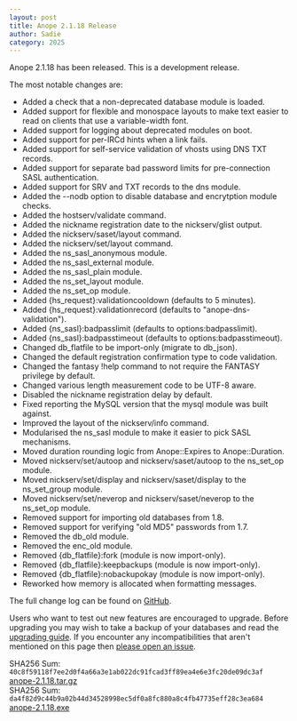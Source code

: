 ```yaml
---
layout: post
title: Anope 2.1.18 Release
author: Sadie
category: 2025
---
```


Anope 2.1.18 has been released. This is a development release.

The most notable changes are:

* Added a check that a non-deprecated database module is loaded.
* Added support for flexible and monospace layouts to make text easier to read on clients that use a variable-width font.
* Added support for logging about deprecated modules on boot.
* Added support for per-IRCd hints when a link fails.
* Added support for self-service validation of vhosts using DNS TXT records.
* Added support for separate bad password limits for pre-connection SASL authentication.
* Added support for SRV and TXT records to the dns module.
* Added the --nodb option to disable database and encrytption module checks.
* Added the hostserv/validate command.
* Added the nickname registration date to the nickserv/glist output.
* Added the nickserv/saset/layout command.
* Added the nickserv/set/layout command.
* Added the ns_sasl_anonymous module.
* Added the ns_sasl_external module.
* Added the ns_sasl_plain module.
* Added the ns_set_layout module.
* Added the ns_set_op module.
* Added {hs_request}:validationcooldown (defaults to 5 minutes).
* Added {hs_request}:validationrecord (defaults to "anope-dns-validation").
* Added {ns_sasl}:badpasslimit (defaults to options:badpasslimit).
* Added {ns_sasl}:badpasstimeout (defaults to options:badpasstimeout).
* Changed db_flatfile to be import-only (migrate to db_json).
* Changed the default registration confirmation type to code validation.
* Changed the fantasy !help command to not require the FANTASY privilege by default.
* Changed various length measurement code to be UTF-8 aware.
* Disabled the nickname registration delay by default.
* Fixed reporting the MySQL version that the mysql module was built against.
* Improved the layout of the nickserv/info command.
* Modularised the ns_sasl module to make it easier to pick SASL mechanisms.
* Moved duration rounding logic from Anope::Expires to Anope::Duration.
* Moved nickserv/set/autoop and nickserv/saset/autoop to the ns_set_op module.
* Moved nickserv/set/display and nickserv/saset/display to the ns_set_group module.
* Moved nickserv/set/neverop and nickserv/saset/neverop to the ns_set_op module.
* Removed support for importing old databases from 1.8.
* Removed support for verifying "old MD5" passwords from 1.7.
* Removed the db_old module.
* Removed the enc_old module.
* Removed {db_flatfile}:fork (module is now import-only).
* Removed {db_flatfile}:keepbackups (module is now import-only).
* Removed {db_flatfile}:nobackupokay (module is now import-only).
* Reworked how memory is allocated when formatting messages.

The full change log can be found on [GitHub](https://github.com/anope/anope/compare/2.1.17...2.1.18).

Users who want to test out new features are encouraged to upgrade. Before upgrading you may wish to take a backup of your databases and read the [upgrading guide](/upgrading.html). If you encounter any incompatibilities that aren't mentioned on this page then [please open an issue](https://github.com/anope/website/issues/new).

SHA256 Sum: `40c8f59118f7ee2d0f4a66a3e1ab022dc91fcad3ff89ea4e6e3fc20de09dc3af` [anope-2.1.18.tar.gz](https://github.com/anope/anope/archive/refs/tags/2.1.18.tar.gz)
\
SHA256 Sum: `da4f82d9c44b9a02b44d34528998ec5df0a8fc880a8c4fb47735eff28c3ea684` [anope-2.1.18.exe](https://github.com/anope/anope/releases/download/2.1.18/anope-2.1.18.exe)
